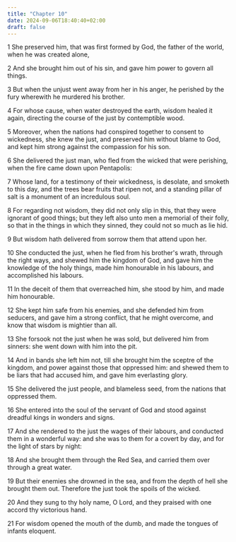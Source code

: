 ```yaml
---
title: "Chapter 10"
date: 2024-09-06T18:40:40+02:00
draft: false
---
```




1 She preserved him, that was first formed by God, the father of the world, when he was created alone,

2 And she brought him out of his sin, and gave him power to govern all things.

3 But when the unjust went away from her in his anger, he perished by the fury wherewith he murdered his brother.

4 For whose cause, when water destroyed the earth, wisdom healed it again, directing the course of the just by contemptible wood.

5 Moreover, when the nations had conspired together to consent to wickedness, she knew the just, and preserved him without blame to God, and kept him strong against the compassion for his son.

6 She delivered the just man, who fled from the wicked that were perishing, when the fire came down upon Pentapolis:

7 Whose land, for a testimony of their wickedness, is desolate, and smoketh to this day, and the trees bear fruits that ripen not, and a standing pillar of salt is a monument of an incredulous soul.

8 For regarding not wisdom, they did not only slip in this, that they were ignorant of good things; but they left also unto men a memorial of their folly, so that in the things in which they sinned, they could not so much as lie hid.

9 But wisdom hath delivered from sorrow them that attend upon her.

10 She conducted the just, when he fled from his brother's wrath, through the right ways, and shewed him the kingdom of God, and gave him the knowledge of the holy things, made him honourable in his labours, and accomplished his labours.

11 In the deceit of them that overreached him, she stood by him, and made him honourable.

12 She kept him safe from his enemies, and she defended him from seducers, and gave him a strong conflict, that he might overcome, and know that wisdom is mightier than all.

13 She forsook not the just when he was sold, but delivered him from sinners: she went down with him into the pit.

14 And in bands she left him not, till she brought him the sceptre of the kingdom, and power against those that oppressed him: and shewed them to be liars that had accused him, and gave him everlasting glory.

15 She delivered the just people, and blameless seed, from the nations that oppressed them.

16 She entered into the soul of the servant of God and stood against dreadful kings in wonders and signs.

17 And she rendered to the just the wages of their labours, and conducted them in a wonderful way: and she was to them for a covert by day, and for the light of stars by night:

18 And she brought them through the Red Sea, and carried them over through a great water.

19 But their enemies she drowned in the sea, and from the depth of hell she brought them out. Therefore the just took the spoils of the wicked.

20 And they sung to thy holy name, O Lord, and they praised with one accord thy victorious hand.

21 For wisdom opened the mouth of the dumb, and made the tongues of infants eloquent.

